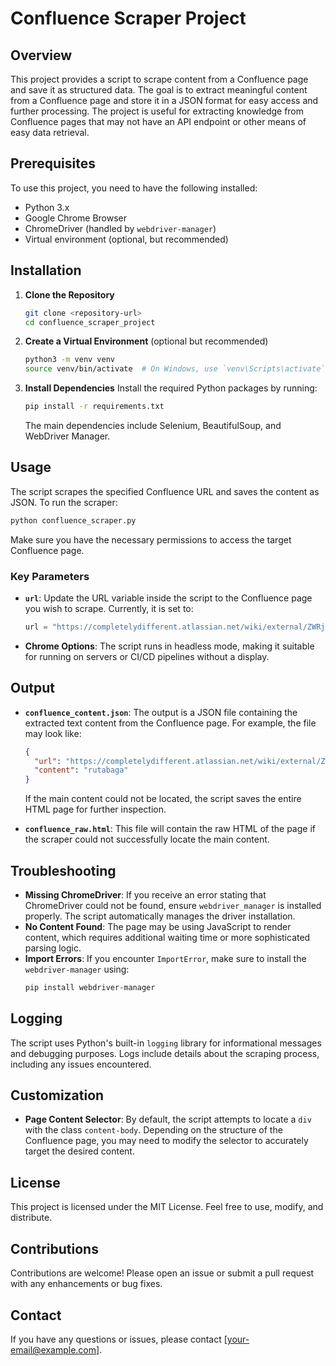 # Confluence Scraper Project

## Overview

This project provides a script to scrape content from a Confluence page and save it as structured data. The goal is to extract meaningful content from a Confluence page and store it in a JSON format for easy access and further processing. The project is useful for extracting knowledge from Confluence pages that may not have an API endpoint or other means of easy data retrieval.

## Prerequisites

To use this project, you need to have the following installed:

- Python 3.x
- Google Chrome Browser
- ChromeDriver (handled by `webdriver-manager`)
- Virtual environment (optional, but recommended)

## Installation

1. **Clone the Repository**

   ```sh
   git clone <repository-url>
   cd confluence_scraper_project
   ```

2. **Create a Virtual Environment** (optional but recommended)

   ```sh
   python3 -m venv venv
   source venv/bin/activate  # On Windows, use `venv\Scripts\activate`
   ```

3. **Install Dependencies**
   Install the required Python packages by running:
   ```sh
   pip install -r requirements.txt
   ```
   The main dependencies include Selenium, BeautifulSoup, and WebDriver Manager.

## Usage

The script scrapes the specified Confluence URL and saves the content as JSON. To run the scraper:

```sh
python confluence_scraper.py
```

Make sure you have the necessary permissions to access the target Confluence page.

### Key Parameters

- **`url`**: Update the URL variable inside the script to the Confluence page you wish to scrape. Currently, it is set to:
  ```python
  url = "https://completelydifferent.atlassian.net/wiki/external/ZWRjZTQ3NDcwNGE5NDA0MzliYzdhMzk1YTg5Y2M0ZDE"
  ```
- **Chrome Options**: The script runs in headless mode, making it suitable for running on servers or CI/CD pipelines without a display.

## Output

- **`confluence_content.json`**: The output is a JSON file containing the extracted text content from the Confluence page. For example, the file may look like:

  ```json
  {
    "url": "https://completelydifferent.atlassian.net/wiki/external/ZWRjZTQ3NDcwNGE5NDA0MzliYzdhMzk1YTg5Y2M0ZDE",
    "content": "rutabaga"
  }
  ```

  If the main content could not be located, the script saves the entire HTML page for further inspection.

- **`confluence_raw.html`**: This file will contain the raw HTML of the page if the scraper could not successfully locate the main content.

## Troubleshooting

- **Missing ChromeDriver**: If you receive an error stating that ChromeDriver could not be found, ensure `webdriver_manager` is installed properly. The script automatically manages the driver installation.
- **No Content Found**: The page may be using JavaScript to render content, which requires additional waiting time or more sophisticated parsing logic.
- **Import Errors**: If you encounter `ImportError`, make sure to install the `webdriver-manager` using:
  ```sh
  pip install webdriver-manager
  ```

## Logging

The script uses Python's built-in `logging` library for informational messages and debugging purposes. Logs include details about the scraping process, including any issues encountered.

## Customization

- **Page Content Selector**: By default, the script attempts to locate a `div` with the class `content-body`. Depending on the structure of the Confluence page, you may need to modify the selector to accurately target the desired content.

## License

This project is licensed under the MIT License. Feel free to use, modify, and distribute.

## Contributions

Contributions are welcome! Please open an issue or submit a pull request with any enhancements or bug fixes.

## Contact

If you have any questions or issues, please contact [your-email@example.com].
